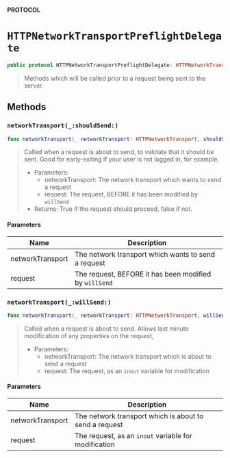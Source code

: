 **PROTOCOL**

# `HTTPNetworkTransportPreflightDelegate`

```swift
public protocol HTTPNetworkTransportPreflightDelegate: HTTPNetworkTransportDelegate
```

> Methods which will be called prior to a request being sent to the server.

## Methods
### `networkTransport(_:shouldSend:)`

```swift
func networkTransport(_ networkTransport: HTTPNetworkTransport, shouldSend request: URLRequest) -> Bool
```

> Called when a request is about to send, to validate that it should be sent.
> Good for early-exiting if your user is not logged in, for example.
>
> - Parameters:
>   - networkTransport: The network transport which wants to send a request
>   - request: The request, BEFORE it has been modified by `willSend`
> - Returns: True if the request should proceed, false if not.

#### Parameters

| Name | Description |
| ---- | ----------- |
| networkTransport | The network transport which wants to send a request |
| request | The request, BEFORE it has been modified by `willSend` |

### `networkTransport(_:willSend:)`

```swift
func networkTransport(_ networkTransport: HTTPNetworkTransport, willSend request: inout URLRequest)
```

> Called when a request is about to send. Allows last minute modification of any properties on the request,
>
>
> - Parameters:
>   - networkTransport: The network transport which is about to send a request
>   - request: The request, as an `inout` variable for modification

#### Parameters

| Name | Description |
| ---- | ----------- |
| networkTransport | The network transport which is about to send a request |
| request | The request, as an `inout` variable for modification |